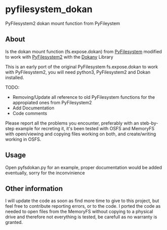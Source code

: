 # pyfilesystem_dokan
PyFilesystem2 dokan mount function from PyFileystem

## About
Is the dokan mount function (fs.expose.dokan) from [PyFilesystem](https://github.com/PyFilesystem/pyfilesystem) modified to work with [PyFilesystem2](https://github.com/PyFilesystem/pyfilesystem) with the [Dokany](https://github.com/dokan-dev/dokany) Library

This is an early port of the original PyFilesystem fs.expose.dokan to work with PyFilesystem2, you will need python3, PyFilesystem2 and Dokan installed.

TODO:
- Removing/Update all reference to old PyFilesystem functions for the appropiated ones from PyFilesystem2
- Add Documentation
- Code comments

Please report all the problems you encounter, preferably with an steb-by-step example for recreting it, it's been tested with OSFS and MemoryFS with open/viewing and copying files working on both, and create/writing working in OSFS.

## Usage
Open pyfsdokan.py for an example, proper documentation would be added eventually, sorry for the inconvinience 

## Other information
I will update the code as soon as find more time to give to this project, but feel free to contribute reporting errors, or to the code. I ported the code as needed to open files from the MemoryFS without copying to a physical drive and therefore not everything is tested, be carefull as no warranty is granted.